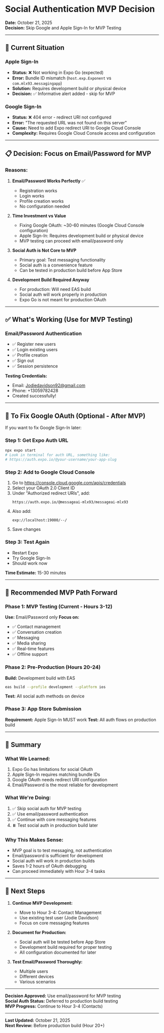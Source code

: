 # Social Authentication MVP Decision

**Date:** October 21, 2025  
**Decision:** Skip Google and Apple Sign-In for MVP Testing

---

## 🎯 Current Situation

### Apple Sign-In
- **Status:** ❌ Not working in Expo Go (expected)
- **Error:** Bundle ID mismatch (`host.exp.Exponent` vs `com.mlx93.messagingapp`)
- **Solution:** Requires development build or physical device
- **Decision:** ✅ Informative alert added - skip for MVP

### Google Sign-In  
- **Status:** ❌ 404 error - redirect URI not configured
- **Error:** "The requested URL was not found on this server"
- **Cause:** Need to add Expo redirect URI to Google Cloud Console
- **Complexity:** Requires Google Cloud Console access and configuration

---

## 📋 Decision: Focus on Email/Password for MVP

### Reasons:

1. **Email/Password Works Perfectly** ✅
   - Registration works
   - Login works
   - Profile creation works
   - No configuration needed

2. **Time Investment vs Value**
   - Fixing Google OAuth: ~30-60 minutes (Google Cloud Console configuration)
   - Apple Sign-In: Requires development build or physical device
   - MVP testing can proceed with email/password only

3. **Social Auth is Not Core to MVP**
   - Primary goal: Test messaging functionality
   - Social auth is a convenience feature
   - Can be tested in production build before App Store

4. **Development Build Required Anyway**
   - For production: Will need EAS build
   - Social auth will work properly in production
   - Expo Go is not meant for production OAuth

---

## ✅ What's Working (Use for MVP Testing)

### Email/Password Authentication
- ✅ Register new users
- ✅ Login existing users  
- ✅ Profile creation
- ✅ Sign out
- ✅ Session persistence

**Testing Credentials:**
- Email: Jodiedavidson92@gmail.com
- Phone: +13059782428
- Created successfully!

---

## 🔧 To Fix Google OAuth (Optional - After MVP)

If you want to fix Google Sign-In later:

### Step 1: Get Expo Auth URL
```bash
npx expo start
# Look in terminal for auth URL, something like:
# https://auth.expo.io/@your-username/your-app-slug
```

### Step 2: Add to Google Cloud Console
1. Go to https://console.cloud.google.com/apis/credentials
2. Select your OAuth 2.0 Client ID
3. Under "Authorized redirect URIs", add:
   ```
   https://auth.expo.io/@messageai-mlx93/messageai-mlx93
   ```
4. Also add:
   ```
   exp://localhost:19000/--/
   ```
5. Save changes

### Step 3: Test Again
- Restart Expo
- Try Google Sign-In
- Should work now

**Time Estimate:** 15-30 minutes

---

## 🚀 Recommended MVP Path Forward

### Phase 1: MVP Testing (Current - Hours 3-12)
**Use:** Email/Password only
**Focus on:**
- ✅ Contact management
- ✅ Conversation creation  
- ✅ Messaging
- ✅ Media sharing
- ✅ Real-time features
- ✅ Offline support

### Phase 2: Pre-Production (Hours 20-24)
**Build:** Development build with EAS
```bash
eas build --profile development --platform ios
```
**Test:** All social auth methods on device

### Phase 3: App Store Submission
**Requirement:** Apple Sign-In MUST work
**Test:** All auth flows on production build

---

## 📝 Summary

### What We Learned:
1. Expo Go has limitations for social OAuth
2. Apple Sign-In requires matching bundle IDs
3. Google OAuth needs redirect URI configuration
4. Email/Password is the most reliable for development

### What We're Doing:
1. ✅ Skip social auth for MVP testing
2. ✅ Use email/password authentication
3. ✅ Continue with core messaging features
4. ⏸️ Test social auth in production build later

### Why This Makes Sense:
- MVP goal is to test messaging, not authentication
- Email/password is sufficient for development
- Social auth will work in production builds
- Saves 1-2 hours of OAuth debugging
- Can proceed immediately with Hour 3-4 tasks

---

## 🎯 Next Steps

1. **Continue MVP Development:**
   - Move to Hour 3-4: Contact Management
   - Use existing test user (Jodie Davidson)
   - Focus on core messaging features

2. **Document for Production:**
   - Social auth will be tested before App Store
   - Development build required for proper testing
   - All configuration documented for later

3. **Test Email/Password Thoroughly:**
   - Multiple users
   - Different devices
   - Various scenarios

---

**Decision Approved:** Use email/password for MVP testing  
**Social Auth Status:** Deferred to production build testing  
**MVP Progress:** Continue to Hour 3-4 (Contacts)

---

**Last Updated:** October 21, 2025  
**Next Review:** Before production build (Hour 20+)

